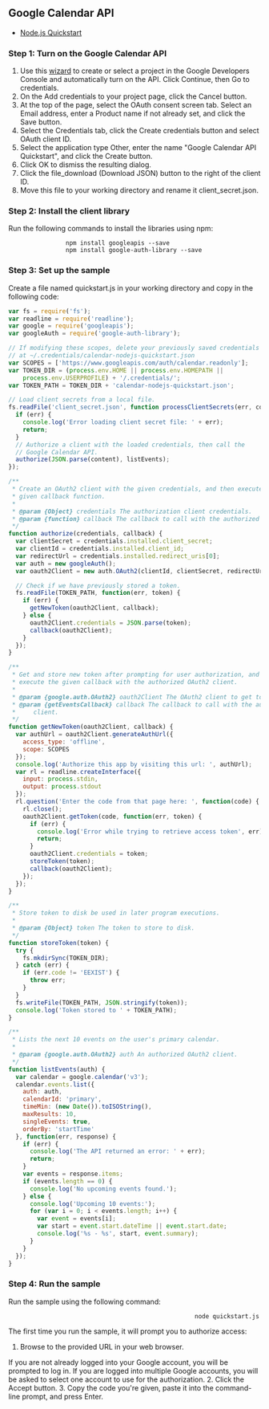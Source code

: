 ## Google Calendar API

* [Node.js Quickstart](https://developers.google.com/google-apps/calendar/quickstart/nodejs)

### Step 1: Turn on the Google Calendar API

1. Use this [wizard](https://console.developers.google.com/start/api?id=calendar) to create or select a project in the Google Developers Console and automatically turn on the API. Click Continue, then Go to credentials.
2.  On the Add credentials to your project page, click the Cancel button.
3. At the top of the page, select the OAuth consent screen tab. Select an Email address, enter a Product name if not already set, and click the Save button.
4. Select the Credentials tab, click the Create credentials button and select OAuth client ID.
5. Select the application type Other, enter the name "Google Calendar API Quickstart", and click the Create button.
6. Click OK to dismiss the resulting dialog.
7. Click the file_download (Download JSON) button to the right of the client ID.
8. Move this file to your working directory and rename it client_secret.json.

### Step 2: Install the client library

Run the following commands to install the libraries using npm:

					npm install googleapis --save
					npm install google-auth-library --save

### Step 3: Set up the sample

Create a file named quickstart.js in your working directory and copy in the following code:


```js
var fs = require('fs');
var readline = require('readline');
var google = require('googleapis');
var googleAuth = require('google-auth-library');

// If modifying these scopes, delete your previously saved credentials
// at ~/.credentials/calendar-nodejs-quickstart.json
var SCOPES = ['https://www.googleapis.com/auth/calendar.readonly'];
var TOKEN_DIR = (process.env.HOME || process.env.HOMEPATH ||
    process.env.USERPROFILE) + '/.credentials/';
var TOKEN_PATH = TOKEN_DIR + 'calendar-nodejs-quickstart.json';

// Load client secrets from a local file.
fs.readFile('client_secret.json', function processClientSecrets(err, content) {
  if (err) {
    console.log('Error loading client secret file: ' + err);
    return;
  }
  // Authorize a client with the loaded credentials, then call the
  // Google Calendar API.
  authorize(JSON.parse(content), listEvents);
});

/**
 * Create an OAuth2 client with the given credentials, and then execute the
 * given callback function.
 *
 * @param {Object} credentials The authorization client credentials.
 * @param {function} callback The callback to call with the authorized client.
 */
function authorize(credentials, callback) {
  var clientSecret = credentials.installed.client_secret;
  var clientId = credentials.installed.client_id;
  var redirectUrl = credentials.installed.redirect_uris[0];
  var auth = new googleAuth();
  var oauth2Client = new auth.OAuth2(clientId, clientSecret, redirectUrl);

  // Check if we have previously stored a token.
  fs.readFile(TOKEN_PATH, function(err, token) {
    if (err) {
      getNewToken(oauth2Client, callback);
    } else {
      oauth2Client.credentials = JSON.parse(token);
      callback(oauth2Client);
    }
  });
}

/**
 * Get and store new token after prompting for user authorization, and then
 * execute the given callback with the authorized OAuth2 client.
 *
 * @param {google.auth.OAuth2} oauth2Client The OAuth2 client to get token for.
 * @param {getEventsCallback} callback The callback to call with the authorized
 *     client.
 */
function getNewToken(oauth2Client, callback) {
  var authUrl = oauth2Client.generateAuthUrl({
    access_type: 'offline',
    scope: SCOPES
  });
  console.log('Authorize this app by visiting this url: ', authUrl);
  var rl = readline.createInterface({
    input: process.stdin,
    output: process.stdout
  });
  rl.question('Enter the code from that page here: ', function(code) {
    rl.close();
    oauth2Client.getToken(code, function(err, token) {
      if (err) {
        console.log('Error while trying to retrieve access token', err);
        return;
      }
      oauth2Client.credentials = token;
      storeToken(token);
      callback(oauth2Client);
    });
  });
}

/**
 * Store token to disk be used in later program executions.
 *
 * @param {Object} token The token to store to disk.
 */
function storeToken(token) {
  try {
    fs.mkdirSync(TOKEN_DIR);
  } catch (err) {
    if (err.code != 'EEXIST') {
      throw err;
    }
  }
  fs.writeFile(TOKEN_PATH, JSON.stringify(token));
  console.log('Token stored to ' + TOKEN_PATH);
}

/**
 * Lists the next 10 events on the user's primary calendar.
 *
 * @param {google.auth.OAuth2} auth An authorized OAuth2 client.
 */
function listEvents(auth) {
  var calendar = google.calendar('v3');
  calendar.events.list({
    auth: auth,
    calendarId: 'primary',
    timeMin: (new Date()).toISOString(),
    maxResults: 10,
    singleEvents: true,
    orderBy: 'startTime'
  }, function(err, response) {
    if (err) {
      console.log('The API returned an error: ' + err);
      return;
    }
    var events = response.items;
    if (events.length == 0) {
      console.log('No upcoming events found.');
    } else {
      console.log('Upcoming 10 events:');
      for (var i = 0; i < events.length; i++) {
        var event = events[i];
        var start = event.start.dateTime || event.start.date;
        console.log('%s - %s', start, event.summary);
      }
    }
  });
}
```

### Step 4: Run the sample

Run the sample using the following command:

														node quickstart.js

The first time you run the sample, it will prompt you to authorize access:

1. Browse to the provided URL in your web browser.

If you are not already logged into your Google account, you will be prompted to log in. If you are logged into multiple Google accounts, you will be asked to select one account to use for the authorization.
2. Click the Accept button.
3. Copy the code you're given, paste it into the command-line prompt, and press Enter.
